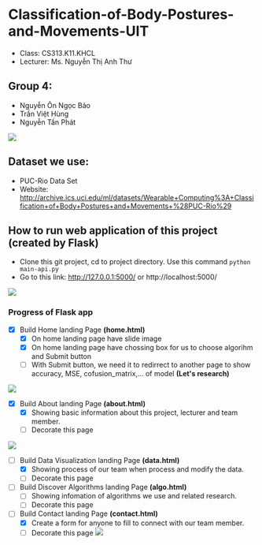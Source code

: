 # Classification-of-Body-Postures-and-Movements-UIT
- Class: CS313.K11.KHCL
- Lecturer: Ms. Nguyễn Thị Anh Thư

## Group 4:
<ul>
    <li> Nguyễn Ôn Ngọc Bảo
    <li> Trần Việt Hùng
    <li> Nguyễn Tấn Phát
</ul>

![](https://i.imgur.com/N7N8qy5.png?1)

## Dataset we use:
- PUC-Rio Data Set
- Website: http://archive.ics.uci.edu/ml/datasets/Wearable+Computing%3A+Classification+of+Body+Postures+and+Movements+%28PUC-Rio%29

## How to run web application of this project (created by Flask)

- Clone this git project, cd to project directory. Use this command ``python main-api.py`` 
- Go to this link: http://127.0.0.1:5000/ or http://localhost:5000/

![](https://i.imgur.com/8WCYlDD.png?1)

### Progress of Flask app
- [X] Build Home landing Page **(home.html)**
    - [X] On home landing page have slide image
    - [X] On home landing page have chossing box for us to choose algorihm  and Submit button
    - [ ] With Submit button, we need it to redirrect to another page to show accuracy, MSE, cofusion_matrix,... of model **(Let's research)**

![](https://i.imgur.com/N7N8qy5.png?1)

- [X] Build About landing Page **(about.html)**
    - [X] Showing basic information about this project, lecturer and team member.
    - [ ] Decorate this page

![](https://i.imgur.com/VOrEHiR.png?1)

- [ ] Build Data Visualization landing Page **(data.html)**
    - [X] Showing process of our team when process and modify the data.
    - [ ] Decorate this page

- [ ] Build Discover Algorithms landing Page **(algo.html)**
    - [ ] Showing infomation of algorithms we use and related research.
    - [ ] Decorate this page
    
- [ ] Build Contact landing Page **(contact.html)**
    - [X] Create a form for anyone to fill to connect with our team member.
    - [ ] Decorate this page
![](https://i.imgur.com/IAEBZuo.png?1)
